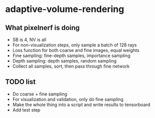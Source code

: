 # adaptive-volume-rendering

## What pixelnerf is doing
- SB is 4, NV is all
- For non-visualization steps, only sample a batch of 128 rays
- Loss function for both coarse and fine images, equal weights
- Fine sampling: fine-depth samples, importance sampling
- Depth sampling: depth samples, random sampling
- Collect all samples, sort, then pass through fine network

## TODO list
- Do coarse + fine sampling
- For visualization and validation, only do fine sampling
- Make the whole thing into a script and write results to tensorboard
- Add test step